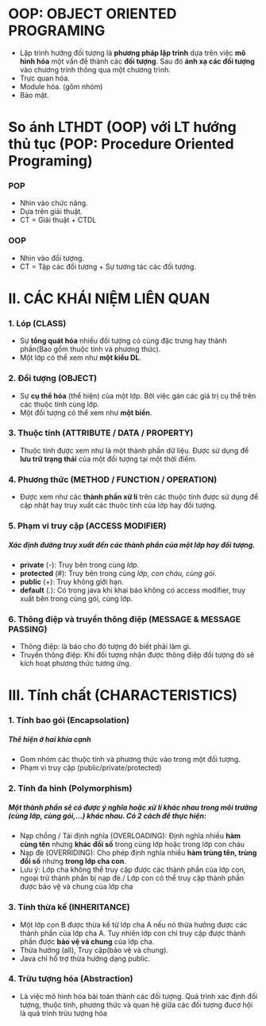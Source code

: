 # OOP: OBJECT ORIENTED PROGRAMING
- Lập trình hướng đối tượng là **phương pháp lập trình** dựa trên việc **mô hình hóa** một vấn đề thành các **đối tượng**. Sau đó **ánh xạ các đối tượng** vào chương trình thông qua một chương trình.
- Trực quan hóa.
- Module hóa. (gôm nhóm)
- Bảo mật.

# So ánh LTHDT (OOP) với LT hướng thủ tục (POP: Procedure Oriented Programing)
### POP
- Nhìn vào chức năng.
- Dựa trên giải thuật.
- CT = Giải thuật + CTDL
### OOP
- Nhìn vào đối tượng.
- CT = Tập các đối tượng + Sự tương tác các đối tượng.

# II. CÁC KHÁI NIỆM LIÊN QUAN
### 1. Lóp (CLASS)
- Sự **tổng quát hóa** nhiều đối tượng có cùng đặc trưng hay thành phần(Bao gồm thuộc tính và phương thức).
- Một lớp có thể xem như **một kiểu DL**.

### 2. Đối tượng (OBJECT)
- Sự **cụ thể hóa** (thể hiện) của một lớp. Bởi việc gán các giá trị cụ thể trên các thuộc tính cùng lớp.
- Một đối tượng có thể xem như **một biến**.

### 3. Thuộc tính (ATTRIBUTE / DATA / PROPERTY)
- Thuộc tính được xem như là một thành phần dữ liệu. Được sử dụng để **lưu trữ trạng thái** của một đối tượng tại một thời điểm.

### 4. Phương thức (METHOD / **FUNCTION** / OPERATION)
- Được xem như các **thành phần xử lí** trên các thuộc tính được sử dụng để cập nhật hay truy xuất các thuộc tính của lớp hay đối tượng.

### 5. Phạm vi truy cập (ACCESS MODIFIER)
##### Xác định đường truy xuất đến các thành phần của một lớp hay đối tượng.
- **private** (-): Truy bên trong cùng *lớp*.
- **protected** (#): Truy bên trong cùng *lớp, con cháu, cùng gói*.
- **public** (+): Truy không giới hạn.
- **default** (.): Có trong java khi khai báo không có access modifier, truy xuất bên trong cùng gói, cùng lớp.

### 6. Thông điệp và truyền thông điệp (MESSAGE & MESSAGE PASSING)
- Thông điệp: là báo cho đó tượng đó biết phải làm gì.
- Truyền thông điệp: Khi đối tượng nhận được thông điệp đối tượng đó sẽ kích hoạt phương thức tương ứng.

# III. Tính chất (CHARACTERISTICS)
### 1. Tính bao gói (Encapsolation)
##### Thể hiện ở hai khía cạnh
- Gom nhóm các thuộc tính và phương thức vào trong một đối tượng.
- Phạm vi truy cập (public/private/protected)

### 2. Tính đa hình (Polymorphism)
##### Một thành phần sẽ có được ý nghĩa hoặc xử lí khác nhau trong môi trường (cùng lớp, cùng gói,...) khác nhau. Có 2 cách để thực hiện: 
- Nạp chồng / Tái định nghĩa (OVERLOADING): Định nghĩa nhiều **hàm cùng tên** nhưng **khác đối số** trong cùng lớp hoặc trong lớp con cháu
- Nạp đè (OVERRIDING): Cho phép định nghĩa nhiều **hàm trùng tên, trùng đối số** nhưng **trong lớp cha con**.
- Lưu ý: Lớp cha không thể truy cập được các thành phần của lớp con, ngoại trừ thành phần bị nạp đè./ Lớp con có thể truy cập thành phần được bảo vệ và chung của lớp cha

### 3. Tính thừa kế (INHERITANCE)
- Một lớp con B được thừa kế từ lớp cha A nếu nó thừa hưởng được các thành phần của lớp cha A. Tuy nhiên lớp con chỉ truy cập được thành phần được **bảo vệ và chung** của lớp cha. 
- Thừa hưởng (all), Truy cập(bảo vệ và chung).
- Java chỉ hổ trợ thừa hưởng dạng public.

### 4. Trừu tượng hóa (Abstraction)
- Là việc mô hình hóa bài toán thành các đối tượng. Quá trình xác định đối tượng, thuộc tính, phương thức và quan hệ giữa các đối tượng đucợ hội là quá trình trừu tượng hóa
